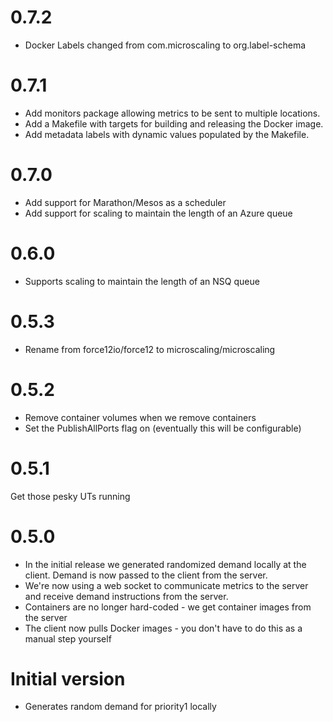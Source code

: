 # 0.7.2

- Docker Labels changed from com.microscaling to org.label-schema

# 0.7.1

- Add monitors package allowing metrics to be sent to multiple locations.
- Add a Makefile with targets for building and releasing the Docker image.
- Add metadata labels with dynamic values populated by the Makefile.

# 0.7.0

- Add support for Marathon/Mesos as a scheduler
- Add support for scaling to maintain the length of an Azure queue

# 0.6.0

- Supports scaling to maintain the length of an NSQ queue

# 0.5.3

- Rename from force12io/force12 to microscaling/microscaling

# 0.5.2

- Remove container volumes when we remove containers
- Set the PublishAllPorts flag on (eventually this will be configurable)

# 0.5.1 

Get those pesky UTs running

# 0.5.0

- In the initial release we generated randomized demand locally at the client. Demand is now passed to the client from the server. 
- We're now using a web socket to communicate metrics to the server and receive demand instructions from the server.
- Containers are no longer hard-coded - we get container images from the server
- The client now pulls Docker images - you don't have to do this as a manual step yourself

# Initial version

- Generates random demand for priority1 locally
